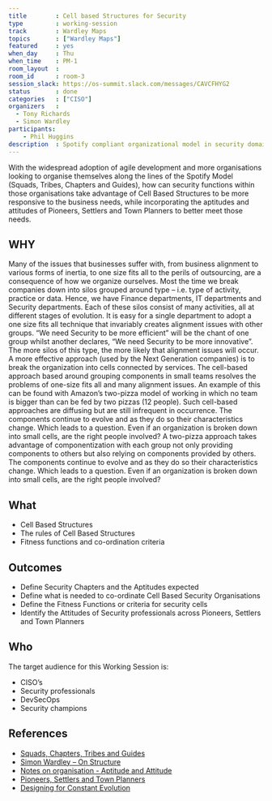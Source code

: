 ```yaml
---
title        : Cell based Structures for Security
type         : working-session
track        : Wardley Maps
topics       : ["Wardley Maps"]
featured     : yes
when_day     : Thu
when_time    : PM-1
room_layout  :
room_id      : room-3
session_slack: https://os-summit.slack.com/messages/CAVCFHYG2
status       : done
categories   : ["CISO"]
organizers   :
  - Tony Richards
  - Simon Wardley
participants:
    - Phil Huggins
description  : Spotify compliant organizational model in security domain
---
```


With the widespread adoption of agile development and more organisations looking to organise themselves along the lines of the Spotify Model (Squads, Tribes, Chapters and Guides), how can security functions within those organisations take advantage of Cell Based Structures to be more responsive to the business needs, while incorporating the aptitudes and attitudes of Pioneers, Settlers and Town Planners to better meet those needs.

## WHY

Many of the issues that businesses suffer with, from business alignment to various forms of inertia, to one size fits all to the perils of outsourcing, are a consequence of how we organize ourselves. Most the time we break companies down into silos grouped around type – i.e. type of activity, practice or data. Hence, we have Finance departments, IT departments and Security departments. Each of these silos consist of many activities, all at different stages of evolution. It is easy for a single department to adopt a one size fits all technique that invariably creates alignment issues with other groups. “We need Security to be more efficient” will be the chant of one group whilst another declares, “We need Security to be more innovative”. The more silos of this type, the more likely that alignment issues will occur.
A more effective approach (used by the Next Generation companies) is to break the organization into cells connected by services. The cell-based approach based around grouping components in small teams resolves the problems of one-size fits all and many alignment issues. An example of this can be found with Amazon’s two-pizza model of working in which no team is bigger than can be fed by two pizzas (12 people). Such cell-based approaches are diffusing but are still infrequent in occurrence. The components continue to evolve and as they do so their characteristics change. Which leads to a question. Even if an organization is broken down into small cells, are the right people involved?
A two-pizza approach takes advantage of componentization with each group not only providing components to others but also relying on components provided by others. The components continue to evolve and as they do so their characteristics change. Which leads to a question. Even if an organization is broken down into small cells, are the right people involved?

## What

- Cell Based Structures
- The rules of Cell Based Structures
- Fitness functions and co-ordination criteria

## Outcomes

- Define Security Chapters and the Aptitudes expected
- Define what is needed to co-ordinate Cell Based Security Organisations
- Define the Fitness Functions or criteria for security cells
- Identify the Attitudes of Security professionals across Pioneers, Settlers and Town Planners

## Who
The target audience for this Working Session is:
- CISO’s
- Security professionals
- DevSecOps
- Security champions

## References
- [Squads, Chapters, Tribes and Guides](http://www.full-stackagile.com/2016/02/14/team-organisation-squads-chapters-tribes-and-guilds/)
- [Simon Wardley – On Structure](https://blog.gardeviance.org/2013/02/on-structure.html)
- [Notes on organisation - Aptitude and Attitude](https://blog.gardeviance.org/2014/07/notes-on-organisation.html)
- [Pioneers, Settlers and Town Planners](https://blog.gardeviance.org/2012/06/pioneers-settlers-and-town-planners.html)
- [Designing for Constant Evolution](https://hackernoon.com/designing-for-constant-evolution-41b216741974)
